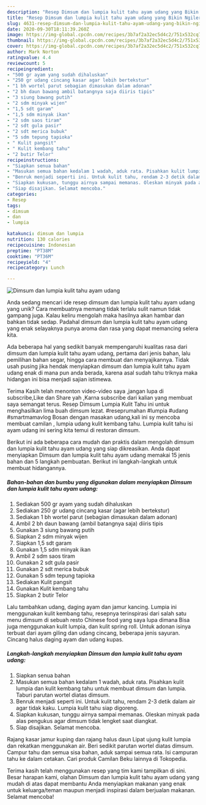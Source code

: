 ```yaml
---
description: "Resep Dimsum dan lumpia kulit tahu ayam udang yang Bikin Ngiler"
title: "Resep Dimsum dan lumpia kulit tahu ayam udang yang Bikin Ngiler"
slug: 4631-resep-dimsum-dan-lumpia-kulit-tahu-ayam-udang-yang-bikin-ngiler
date: 2020-09-30T18:11:39.260Z
image: https://img-global.cpcdn.com/recipes/3b7af2a32ec5d4c2/751x532cq70/dimsum-dan-lumpia-kulit-tahu-ayam-udang-foto-resep-utama.jpg
thumbnail: https://img-global.cpcdn.com/recipes/3b7af2a32ec5d4c2/751x532cq70/dimsum-dan-lumpia-kulit-tahu-ayam-udang-foto-resep-utama.jpg
cover: https://img-global.cpcdn.com/recipes/3b7af2a32ec5d4c2/751x532cq70/dimsum-dan-lumpia-kulit-tahu-ayam-udang-foto-resep-utama.jpg
author: Mark Norton
ratingvalue: 4.4
reviewcount: 5
recipeingredient:
- "500 gr ayam yang sudah dihaluskan"
- "250 gr udang cincang kasar agar lebih bertekstur"
- "1 bh wortel parut sebagian dimasukan dalam adonan"
- "2 bh daun bawang ambil batangnya saja diiris tipis"
- "3 siung bawang putih"
- "2 sdm minyak wijen"
- "1,5 sdt garam"
- "1,5 sdm minyak ikan"
- "2 sdm saos tiram"
- "2 sdt gula pasir"
- "2 sdt merica bubuk"
- "5 sdm tepung tapioka"
- " Kulit pangsit"
- " Kulit kembang tahu"
- "2 butir Telor"
recipeinstructions:
- "Siapkan senua bahan"
- "Masukan semua bahan kedalam 1 wadah, aduk rata. Pisahkan kulit lumpia dan kulit kembang tahu untuk membuat dimsum dan lumpia. Taburi parutan wortel diatas dimsum."
- "Benruk menjadi seperti ini. Untuk kulit tahu, rendam 2-3 detik dalam air agar tidak kaku. Lumpia kulit tahu siap digoreng."
- "Siapkan kukusan, tunggu airnya sampai memanas. Oleskan minyak pada alas pengukus agar dimsum tidak lengket saat diangkat."
- "Siap disajikan. Selamat mencoba."
categories:
- Resep
tags:
- dimsum
- dan
- lumpia

katakunci: dimsum dan lumpia 
nutrition: 130 calories
recipecuisine: Indonesian
preptime: "PT38M"
cooktime: "PT36M"
recipeyield: "4"
recipecategory: Lunch

---
```



![Dimsum dan lumpia kulit tahu ayam udang](https://img-global.cpcdn.com/recipes/3b7af2a32ec5d4c2/751x532cq70/dimsum-dan-lumpia-kulit-tahu-ayam-udang-foto-resep-utama.jpg)

Anda sedang mencari ide resep dimsum dan lumpia kulit tahu ayam udang yang unik? Cara membuatnya memang tidak terlalu sulit namun tidak gampang juga. Kalau keliru mengolah maka hasilnya akan hambar dan bahkan tidak sedap. Padahal dimsum dan lumpia kulit tahu ayam udang yang enak selayaknya punya aroma dan rasa yang dapat memancing selera kita.

Ada beberapa hal yang sedikit banyak mempengaruhi kualitas rasa dari dimsum dan lumpia kulit tahu ayam udang, pertama dari jenis bahan, lalu pemilihan bahan segar, hingga cara membuat dan menyajikannya. Tidak usah pusing jika hendak menyiapkan dimsum dan lumpia kulit tahu ayam udang enak di mana pun anda berada, karena asal sudah tahu triknya maka hidangan ini bisa menjadi sajian istimewa.

Terima Kasih telah menonton video-video saya ,jangan lupa di subscribe,Like dan Share yah ,Karna subscribe dari kalian yang membuat saya semangat terus. Resep Dimsum Lumpia Kulit Tahu ini untuk menghasilkan lima buah dimsum lezat. #reseprumahan #lumpia #udang #smartmamavlog Bosan dengan masakan udang,kali ini sy mencoba membuat camilan , lumpia udang kulit kembang tahu. Lumpia kulit tahu isi ayam udang ini sering kita temui di restoran dimsum.


Berikut ini ada beberapa cara mudah dan praktis dalam mengolah dimsum dan lumpia kulit tahu ayam udang yang siap dikreasikan. Anda dapat menyiapkan Dimsum dan lumpia kulit tahu ayam udang memakai 15 jenis bahan dan 5 langkah pembuatan. Berikut ini langkah-langkah untuk membuat hidangannya.

<!--inarticleads1-->

##### Bahan-bahan dan bumbu yang digunakan dalam menyiapkan Dimsum dan lumpia kulit tahu ayam udang:

1. Sediakan 500 gr ayam yang sudah dihaluskan
1. Sediakan 250 gr udang cincang kasar (agar lebih bertekstur)
1. Sediakan 1 bh wortel parut (sebagian dimasukan dalam adonan)
1. Ambil 2 bh daun bawang (ambil batangnya saja) diiris tipis
1. Gunakan 3 siung bawang putih
1. Siapkan 2 sdm minyak wijen
1. Siapkan 1,5 sdt garam
1. Gunakan 1,5 sdm minyak ikan
1. Ambil 2 sdm saos tiram
1. Gunakan 2 sdt gula pasir
1. Gunakan 2 sdt merica bubuk
1. Gunakan 5 sdm tepung tapioka
1. Sediakan  Kulit pangsit
1. Gunakan  Kulit kembang tahu
1. Siapkan 2 butir Telor


Lalu tambahkan udang, daging ayam dan jamur kancing. Lumpia ini menggunakan kulit kembang tahu, resepnya terinspirasi dari salah satu menu dimsum di sebuah resto Chinese food yang saya lupa dimana Bisa juga menggunakan kulit lumpia, dan kulit spring roll. Untuk adonan isinya terbuat dari ayam giling dan udang cincang, beberapa jenis sayuran. Cincang halus daging ayam dan udang kupas. 

<!--inarticleads2-->

##### Langkah-langkah menyiapkan Dimsum dan lumpia kulit tahu ayam udang:

1. Siapkan senua bahan
1. Masukan semua bahan kedalam 1 wadah, aduk rata. Pisahkan kulit lumpia dan kulit kembang tahu untuk membuat dimsum dan lumpia. Taburi parutan wortel diatas dimsum.
1. Benruk menjadi seperti ini. Untuk kulit tahu, rendam 2-3 detik dalam air agar tidak kaku. Lumpia kulit tahu siap digoreng.
1. Siapkan kukusan, tunggu airnya sampai memanas. Oleskan minyak pada alas pengukus agar dimsum tidak lengket saat diangkat.
1. Siap disajikan. Selamat mencoba.


Rajang kasar jamur kuping dan rajang halus daun Lipat ujung kulit lumpia dan rekatkan menggunakan air. Beri sedikit parutan wortel diatas dimsum. Campur tahu dan semua sisa bahan, aduk sampai semua rata. Isi campuran tahu ke dalam cetakan. Cari produk Camilan Beku lainnya di Tokopedia. 

Terima kasih telah menggunakan resep yang tim kami tampilkan di sini. Besar harapan kami, olahan Dimsum dan lumpia kulit tahu ayam udang yang mudah di atas dapat membantu Anda menyiapkan makanan yang enak untuk keluarga/teman maupun menjadi inspirasi dalam berjualan makanan. Selamat mencoba!
